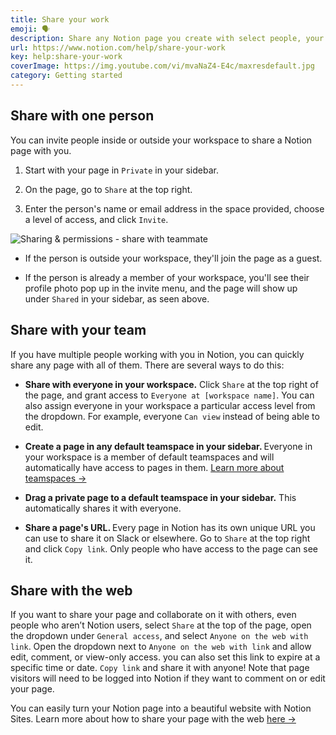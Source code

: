 ```yaml
---
title: Share your work
emoji: 🗣
description: Share any Notion page you create with select people, your whole team, or the entire web. It's up to you. Here's a quick overview of how to share 🗣
url: https://www.notion.com/help/share-your-work
key: help:share-your-work
coverImage: https://img.youtube.com/vi/mvaNaZ4-E4c/maxresdefault.jpg
category: Getting started
---
```


## Share with one person

You can invite people inside or outside your workspace to share a Notion page with you.

1. Start with your page in `Private` in your sidebar.

2. On the page, go to `Share` at the top right.

3. Enter the person's name or email address in the space provided, choose a level of access, and click `Invite`.

![Sharing & permissions - share with teammate](https://images.ctfassets.net/spoqsaf9291f/6xAq9ETarG7humz2xNj0ve/0150b5f92e5ea1527ca90fe77dcb2558/shareyourwork1__1_.png)

* If the person is outside your workspace, they'll join the page as a guest.

* If the person is already a member of your workspace, you'll see their profile photo pop up in the invite menu, and the page will show up under `Shared` in your sidebar, as seen above.

## Share with your team

If you have multiple people working with you in Notion, you can quickly share any page with all of them. There are several ways to do this:

* **Share with everyone in your workspace.** Click `Share` at the top right of the page, and grant access to `Everyone at [workspace name]`. You can also assign everyone in your workspace a particular access level from the dropdown. For example, everyone `Can view` instead of being able to edit.

* **Create a page in any default teamspace in your sidebar.&#x20;**&#x45;veryone in your workspace is a member of default teamspaces and will automatically have access to pages in them. [Learn more about teamspaces →](https://www.notion.com/help/intro-to-teamspaces)

* **Drag a private page to a default teamspace in your sidebar.** This automatically shares it with everyone.

[](//videos.ctfassets.net/spoqsaf9291f/4zepk1JHjOYlHN03NB5UKx/e28672ffcc77886df33b4413a06bf681/new_shareyourwork2.mp4)

* **Share a page's URL.&#x20;**&#x45;very page in Notion has its own unique URL you can use to share it on Slack or elsewhere. Go to `Share` at the top right and click `Copy link`. Only people who have access to the page can see it.

## Share with the web

If you want to share your page and collaborate on it with others, even people who aren’t Notion users, select `Share` at the top of the page, open the dropdown under `General access`, and select `Anyone on the web with link`. Open the dropdown next to `Anyone on the web with link` and allow edit, comment, or view-only access. you can also set this link to expire at a specific time or date. `Copy link` and share it with anyone! Note that page visitors will need to be logged into Notion if they want to comment on or edit your page.

You can easily turn your Notion page into a beautiful website with Notion Sites. Learn more about how to share your page with the web [here →](https://www.notion.com/help/public-pages-and-web-publishing)
